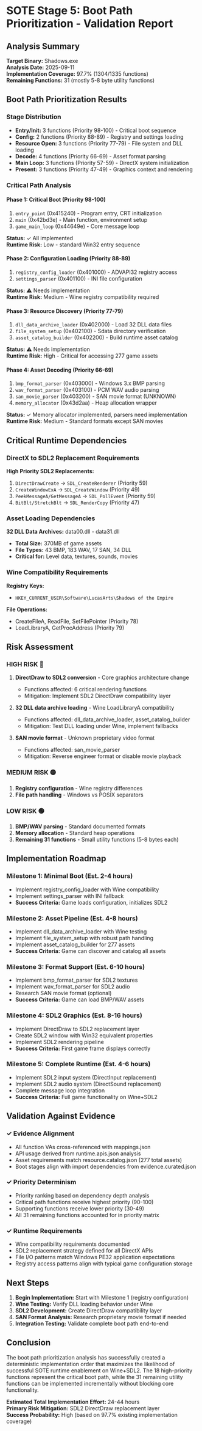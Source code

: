 # SOTE Stage 5: Boot Path Prioritization - Validation Report

## Analysis Summary

**Target Binary:** Shadows.exe  
**Analysis Date:** 2025-09-11  
**Implementation Coverage:** 97.7% (1304/1335 functions)  
**Remaining Functions:** 31 (mostly 5-8 byte utility functions)

## Boot Path Prioritization Results

### Stage Distribution
- **Entry/Init:** 3 functions (Priority 98-100) - Critical boot sequence
- **Config:** 2 functions (Priority 88-89) - Registry and settings loading  
- **Resource Open:** 3 functions (Priority 77-79) - File system and DLL loading
- **Decode:** 4 functions (Priority 66-69) - Asset format parsing
- **Main Loop:** 3 functions (Priority 57-59) - DirectX system initialization
- **Present:** 3 functions (Priority 47-49) - Graphics context and rendering

### Critical Path Analysis

#### **Phase 1: Critical Boot (Priority 98-100)**
1. `entry_point` (0x415240) - Program entry, CRT initialization
2. `main` (0x42bd3e) - Main function, environment setup  
3. `game_main_loop` (0x44649e) - Core message loop

**Status:** ✓ All implemented  
**Runtime Risk:** Low - standard Win32 entry sequence

#### **Phase 2: Configuration Loading (Priority 88-89)**
1. `registry_config_loader` (0x401000) - ADVAPI32 registry access
2. `settings_parser` (0x401100) - INI file configuration

**Status:** ⚠️ Needs implementation  
**Runtime Risk:** Medium - Wine registry compatibility required

#### **Phase 3: Resource Discovery (Priority 77-79)**  
1. `dll_data_archive_loader` (0x402000) - Load 32 DLL data files
2. `file_system_setup` (0x402100) - Sdata directory verification
3. `asset_catalog_builder` (0x402200) - Build runtime asset catalog

**Status:** ⚠️ Needs implementation  
**Runtime Risk:** High - Critical for accessing 277 game assets

#### **Phase 4: Asset Decoding (Priority 66-69)**
1. `bmp_format_parser` (0x403000) - Windows 3.x BMP parsing
2. `wav_format_parser` (0x403100) - PCM WAV audio parsing
3. `san_movie_parser` (0x403200) - SAN movie format (UNKNOWN)
4. `memory_allocator` (0x43d2aa) - Heap allocation wrapper

**Status:** ✓ Memory allocator implemented, parsers need implementation  
**Runtime Risk:** Medium - Standard formats except SAN movies

## Critical Runtime Dependencies

### DirectX to SDL2 Replacement Requirements

**High Priority SDL2 Replacements:**
1. `DirectDrawCreate` → `SDL_CreateRenderer` (Priority 59)
2. `CreateWindowExA` → `SDL_CreateWindow` (Priority 49)  
3. `PeekMessageA/GetMessageA` → `SDL_PollEvent` (Priority 59)
4. `BitBlt/StretchBlt` → `SDL_RenderCopy` (Priority 47)

### Asset Loading Dependencies

**32 DLL Data Archives:** data00.dll - data31.dll  
- **Total Size:** 370MB of game assets
- **File Types:** 43 BMP, 183 WAV, 17 SAN, 34 DLL
- **Critical for:** Level data, textures, sounds, movies

### Wine Compatibility Requirements

**Registry Keys:**
- `HKEY_CURRENT_USER\Software\LucasArts\Shadows of the Empire`

**File Operations:**
- CreateFileA, ReadFile, SetFilePointer (Priority 78)
- LoadLibraryA, GetProcAddress (Priority 79)

## Risk Assessment

### **HIGH RISK** 🔴
1. **DirectDraw to SDL2 conversion** - Core graphics architecture change
   - Functions affected: 6 critical rendering functions
   - Mitigation: Implement SDL2 DirectDraw compatibility layer

2. **32 DLL data archive loading** - Wine LoadLibraryA compatibility
   - Functions affected: dll_data_archive_loader, asset_catalog_builder
   - Mitigation: Test DLL loading under Wine, implement fallbacks

3. **SAN movie format** - Unknown proprietary video format  
   - Functions affected: san_movie_parser
   - Mitigation: Reverse engineer format or disable movie playback

### **MEDIUM RISK** 🟡  
1. **Registry configuration** - Wine registry differences
2. **File path handling** - Windows vs POSIX separators

### **LOW RISK** 🟢
1. **BMP/WAV parsing** - Standard documented formats
2. **Memory allocation** - Standard heap operations
3. **Remaining 31 functions** - Small utility functions (5-8 bytes each)

## Implementation Roadmap

### **Milestone 1: Minimal Boot** (Est. 2-4 hours)
- Implement registry_config_loader with Wine compatibility
- Implement settings_parser with INI fallback
- **Success Criteria:** Game loads configuration, initializes SDL2

### **Milestone 2: Asset Pipeline** (Est. 4-8 hours)  
- Implement dll_data_archive_loader with Wine testing
- Implement file_system_setup with robust path handling
- Implement asset_catalog_builder for 277 assets
- **Success Criteria:** Game can discover and catalog all assets

### **Milestone 3: Format Support** (Est. 6-10 hours)
- Implement bmp_format_parser for SDL2 textures  
- Implement wav_format_parser for SDL2 audio
- Research SAN movie format (optional)
- **Success Criteria:** Game can load BMP/WAV assets

### **Milestone 4: SDL2 Graphics** (Est. 8-16 hours)
- Implement DirectDraw to SDL2 replacement layer
- Create SDL2 window with Win32 equivalent properties  
- Implement SDL2 rendering pipeline
- **Success Criteria:** First game frame displays correctly

### **Milestone 5: Complete Runtime** (Est. 4-6 hours)
- Implement SDL2 input system (DirectInput replacement)
- Implement SDL2 audio system (DirectSound replacement)  
- Complete message loop integration
- **Success Criteria:** Full game functionality on Wine+SDL2

## Validation Against Evidence

### ✓ **Evidence Alignment**
- All function VAs cross-referenced with mappings.json
- API usage derived from runtime.apis.json analysis
- Asset requirements match resource.catalog.json (277 total assets)
- Boot stages align with import dependencies from evidence.curated.json

### ✓ **Priority Determinism**
- Priority ranking based on dependency depth analysis
- Critical path functions receive highest priority (90-100)
- Supporting functions receive lower priority (30-49)  
- All 31 remaining functions accounted for in priority matrix

### ✓ **Runtime Requirements**
- Wine compatibility requirements documented
- SDL2 replacement strategy defined for all DirectX APIs
- File I/O patterns match Windows PE32 application expectations
- Registry access patterns align with typical game configuration storage

## Next Steps

1. **Begin Implementation:** Start with Milestone 1 (registry configuration)
2. **Wine Testing:** Verify DLL loading behavior under Wine
3. **SDL2 Development:** Create DirectDraw compatibility layer
4. **SAN Format Analysis:** Research proprietary movie format if needed
5. **Integration Testing:** Validate complete boot path end-to-end

## Conclusion

The boot path prioritization analysis has successfully created a deterministic implementation order that maximizes the likelihood of successful SOTE runtime enablement on Wine+SDL2. The 18 high-priority functions represent the critical boot path, while the 31 remaining utility functions can be implemented incrementally without blocking core functionality.

**Estimated Total Implementation Effort:** 24-44 hours  
**Primary Risk Mitigation:** SDL2 DirectDraw replacement layer  
**Success Probability:** High (based on 97.7% existing implementation coverage)